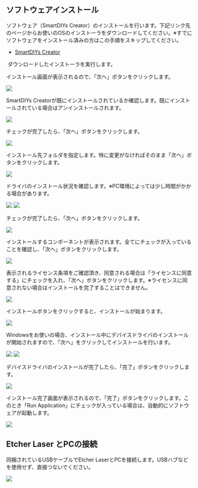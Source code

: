 ## ソフトウェアインストール
ソフトウェア（SmartDIYs Creator）のインストールを行います。下記リンク先のページからお使いのOSのインストーラをダウンロードしてください。※すでにソフトウェアをインストール済みの方はこの手順をスキップしてください。

- [SmartDIYs Creator](https://www.smartdiys.com/smartdiys-creator/)

 ダウンロードしたインストーラを実行します。

インストール画面が表示されるので、「次へ」ボタンをクリックします。

<img src="./images/win_install_1.png">

SmartDIYs Creatorが既にインストールされているか確認します。既にインストールされている場合はアンインストールされます。

<img src="./images/win_install_2.png">

チェックが完了したら、「次へ」ボタンをクリックします。

<img src="./images/win_install_3.png">

インストール先フォルダを指定します。特に変更がなければそのまま「次へ」ボタンをクリックします。

<img src="./images/win_install_4.png">

ドライバのインストール状況を確認します。※PC環境によっては少し時間がかかる場合があります。

<img src="./images/win_install_5.png">

<img src="./images/win_install_6.png">

チェックが完了したら、「次へ」ボタンをクリックします。

<img src="./images/win_install_7.png">

インストールするコンポーネントが表示されます。全てにチェックが入っていることを確認し、「次へ」ボタンをクリックします。

<img src="./images/win_install_8.png">

表示されるライセンス条項をご確認頂き、同意される場合は「ライセンスに同意する」にチェックを入れ、「次へ」ボタンをクリックします。※ライセンスに同意されない場合はインストールを完了することはできません。

<img src="./images/win_install_9.png">

インストールボタンをクリックすると、インストールが始まります。

<img src="./images/win_install_10.png">

Windowsをお使いの場合、インストール中にデバイスドライバのインストールが開始されますので、「次へ」をクリックしてインストールを行います。

<img src="./images/win_install_11.png">

<img src="./images/win_install_12.png">

デバイスドライバのインストールが完了したら、「完了」ボタンをクリックします。

<img src="./images/win_install_12.png">

インストール完了画面が表示されるので、「完了」ボタンをクリックします。このとき「Run Application」にチェックが入っている場合は、自動的にソフトウェアが起動します。

<img src="./images/win_install_13.png">

## Etcher Laser とPCの接続
同梱されているUSBケーブルでEtcher LaserとPCを接続します。USBハブなどを使用せず、直接つないでください。

<img src="./images/1.png">
 

 

 

 

 
